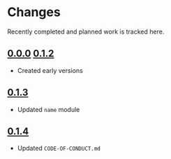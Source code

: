 # Changes
Recently completed and planned work is tracked here.

## [0.0.0](.) [0.1.2](.)
- Created early versions

## [0.1.3](.)
- Updated `name` module

## [0.1.4](.)
- Updated `CODE-OF-CONDUCT.md`
